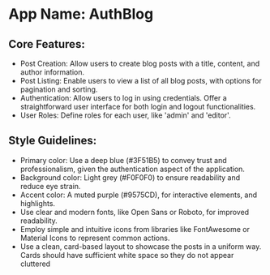 # **App Name**: AuthBlog

## Core Features:

- Post Creation: Allow users to create blog posts with a title, content, and author information.
- Post Listing: Enable users to view a list of all blog posts, with options for pagination and sorting.
- Authentication: Allow users to log in using credentials. Offer a straightforward user interface for both login and logout functionalities.
- User Roles: Define roles for each user, like 'admin' and 'editor'.

## Style Guidelines:

- Primary color: Use a deep blue (#3F51B5) to convey trust and professionalism, given the authentication aspect of the application. 
- Background color: Light grey (#F0F0F0) to ensure readability and reduce eye strain.
- Accent color: A muted purple (#9575CD), for interactive elements, and highlights.
- Use clear and modern fonts, like Open Sans or Roboto, for improved readability.
- Employ simple and intuitive icons from libraries like FontAwesome or Material Icons to represent common actions.
- Use a clean, card-based layout to showcase the posts in a uniform way. Cards should have sufficient white space so they do not appear cluttered